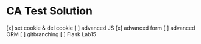 # CA Test Solution
[x] set cookie & del cookie
[ ] advanced JS 
[x] advanced form
[ ] advanced ORM 
[ ] gitbranching
[ ] Flask Lab15